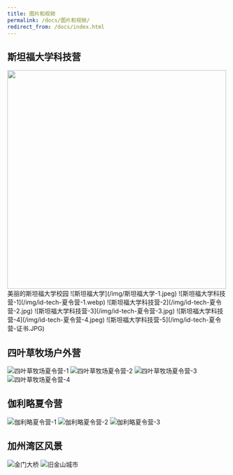 ```yaml
---
title: 图片和视频
permalink: /docs/图片和视频/
redirect_from: /docs/index.html
---
```


## 斯坦福大学科技营
<img src="/img/斯坦福大学-1.jpeg" width="500px" />
美丽的斯坦福大学校园
![斯坦福大学](/img/斯坦福大学-1.jpeg)
![斯坦福大学科技营-1](/img/id-tech-夏令营-1.webp)
![斯坦福大学科技营-2](/img/id-tech-夏令营-2.jpg)
![斯坦福大学科技营-3](/img/id-tech-夏令营-3.jpg)
![斯坦福大学科技营-4](/img/id-tech-夏令营-4.jpeg)
![斯坦福大学科技营-5](/img/id-tech-夏令营-证书.JPG)

## 四叶草牧场户外营
![四叶草牧场夏令营-1](/img/四叶草夏令营-射箭.png)
![四叶草牧场夏令营-2](/img/四叶草夏令营-游泳.png)
![四叶草牧场夏令营-3](/img/四叶草夏令营-篝火.png)
![四叶草牧场夏令营-4](/img/四叶草夏令营-团体游戏.png)

## 伽利略夏令营
![伽利略夏令营-1](/img/伽利略夏令营-1.webp)
![伽利略夏令营-2](/img/伽利略夏令营-2.jpg)
![伽利略夏令营-3](/img/伽利略夏令营-3.png)

## 加州湾区风景
![金门大桥](/img/金门大桥.jpg)
![旧金山城市](/img/旧金山城市.jpg)

